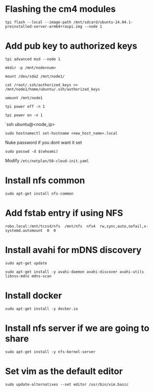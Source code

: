 # Flashing the cm4 modules

`tpi flash --local --image-path /mnt/sdcard/ubuntu-24.04.1-preinstalled-server-arm64+raspi.img --node 1`

# Add pub key to authorized keys

`tpi advanced msd --node 1`

`mkdir -p /mnt/node<num>`

`mount /dev/sda2 /mnt/node1/`

`cat /root/.ssh/authorized_keys >> /mnt/node1/home/ubuntu/.ssh/authorized_keys`

`umount /mnt/node1`

`tpi power off -n 1`

`tpi power on -n 1`

`ssh ubuntu@<node_ip>

`sudo hostnamectl set-hostname <new_host_name>.local`

Nuke password if you dont want it set

`sudo passwd -d $(whoami)`

Modify `/etc/netplan/50-cloud-init.yaml`

# Install nfs common

`sudo apt-get install nfs-common`

# Add fstab entry if using NFS

`robo.local:/mnt/tcssd/nfs  /mnt/nfs  nfs4  rw,sync,auto,nofail,x-systemd.automount  0  0`

# Install avahi for mDNS discovery

`sudo apt-get update`

`sudo apt-get install -y avahi-daemon avahi-discover avahi-utils libnss-mdns mdns-scan`

# Install docker

`sudo apt-get install -y docker.io`

# Install nfs server if we are going to share

`sudo apt-get install -y nfs-kernel-server`

# Set vim as the default editor

`sudo update-alternatives --set editor /usr/bin/vim.basic`


